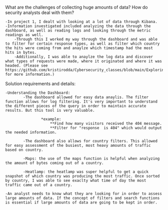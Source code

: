 What are the challenges of collecting huge amounts of data? How do security analysts deal with them?

    -In project 1, I dealt with looking at a lot of data through Kibana. 
    -Information investigated included analyzing the data through the dashboard, as well as reading logs and looking through the metric readings as well. 
        -Through this I worked my way through the dashboard and was able to filter for certain response types, as well as filter which country the hits were coming from and anaylze which timestamp had the most hits in bytes. 
        -Additionally, I was able to anaylze the log data and discover what types of requests were made, where it originated and where it was headed. (Please see https://github.com/kristirodda/Cybersecurity_classes/blob/main/Exploring%20Kibana/Exploring_Kibana.md for more information.)
    
Solution requirements and details: 
   
    -Understanding the Dashboard:
            -The dashboard allowed for easy data anaylis. The filter function allows for log filtering. It's very important to understand the different pieces of the query in order to maintain accurate results. But this tool is very valuable.  

                    *example: 
                        **Find how many visitors received the 404 message. 
                        **Filter for "response  is 404" which would output the needed information. 
            
            -The dashboard also allows for country filters. This allowed for easy assessment of the busiest, most heavy amounts of traffic based on country. 

            -Maps: the use of the maps function is helpful when analyzing the amount of bytes coming out of a country. 

            -Heatlamp: the heatlamp was super helpful to get a quick snapshot of which country was producing the most traffic. Once sorted by country, I was able to see exaclty what time of day the most traffic came out of a country. 

    -An analyst needs to know what they are looking for in order to assess large amounts of data. If the concept of filters and search functions is essential if large amounts of data are going to be kept in order. 

